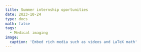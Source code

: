 ```yaml
---
title: Summer internship oportunities
date: 2023-10-24
type: docs
math: false
tags:
  - Medical imaging
image:
  caption: 'Embed rich media such as videos and LaTeX math'
---
```



